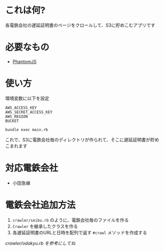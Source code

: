 # これは何?

各電鉄会社の遅延証明書のページをクロールして、S3に貯めこむアプリです


# 必要なもの

- [PhantomJS](http://phantomjs.org/)

# 使い方

環境変数に以下を設定

```
AWS_ACCESS_KEY
AWS_SECRET_ACCESS_KEY
AWS_REGION
BUCKET
```

```
bundle exec main.rb
```

これで、S3に電鉄会社毎のディレクトリが作られて、そこに遅延証明書が貯めこまれます

# 対応電鉄会社

- 小田急線

# 電鉄会社追加方法

1. `crawler/seibu.rb` のように、電鉄会社毎のファイルを作る
1. `Crawler` を継承したクラスを作る
1. 各遅延証明書のURLと日時を配列で返す `#crawl` メソッドを作成する

_crawler/odakyu.rb を参考にしてね_
